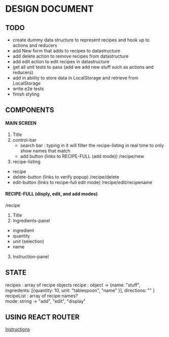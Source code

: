 DESIGN DOCUMENT
======================================================


TODO
--------------------------------------------
* create dummy data structure to represent recipes and hook up to actions and reducers
* add New form that adds to recipes to datastructure
* add delete action to remove recipes from datastructure
* add edit action to edit recipes in datastructure
* get all unit tests to pass (add we add new stuff such as actions and reducers)
* add in ability to store data in LocalStorage and retrieve from LocalStorage
* write e2e tests
* finish styling




COMPONENTS
--------------------------------------------

#### MAIN SCREEN
1. Title
2. control-bar
    - search bar : typing in it will filter the recipe-listing in real time to only show names that match
    - add button (links to RECIPE-FULL (add mode))  /recipe/new
3. recipe-listing
  - recipe
   - delete-button (links to verify popup) /recipe/delete
   - edit-button (links to recipe-full edit mode) /recipe/edit/recipename

#### RECIPE-FULL (disply, edit, and add modes)
/recipe
1. Title
2. Ingredients-panel
 - ingredient
  - quantity
  - unit (selection)
  - name
3. Instruction-panel

STATE
-------------------------------------------------

recipes : array of recipe objects
  recipe : object -> {name: "stuff", ingriedents: [{quantity: 10, unit: "tablespoon", "name" }], directions: "" }
recipeList : array of recipe names?  
mode: string -> "add", "edit", "display"  



USING REACT ROUTER
-----------------------------------------------------

[Instructions](https://reacttraining.com/react-router/web/guides/quick-start)
